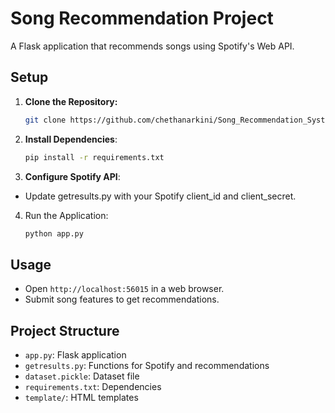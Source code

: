 # Song Recommendation Project

A Flask application that recommends songs using Spotify's Web API.

## Setup

1. **Clone the Repository:**

   ```bash
   git clone https://github.com/chethanarkini/Song_Recommendation_System.git
2. **Install Dependencies**:
   ```bash
   pip install -r requirements.txt
3. **Configure Spotify API**:
- Update getresults.py with your Spotify client_id and client_secret.   
4. Run the Application:
   ```bash
   python app.py

## Usage

- Open `http://localhost:56015` in a web browser.
- Submit song features to get recommendations.

## Project Structure

- `app.py`: Flask application
- `getresults.py`: Functions for Spotify and recommendations
- `dataset.pickle`: Dataset file
- `requirements.txt`: Dependencies
- `template/`: HTML templates
